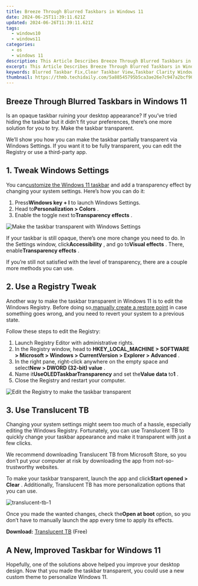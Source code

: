 ```yaml
---
title: Breeze Through Blurred Taskbars in Windows 11
date: 2024-06-25T11:39:11.621Z
updated: 2024-06-26T11:39:11.621Z
tags:
  - windows10
  - windows11
categories:
  - os
  - windows 11
description: This Article Describes Breeze Through Blurred Taskbars in Windows 11
excerpt: This Article Describes Breeze Through Blurred Taskbars in Windows 11
keywords: Blurred Taskbar Fix,Clear Taskbar View,Taskbar Clarity Windows 11,Remove Blur on Taskbar,Sharper Taskbars W11,Clean Windows Taskbar,Enhanced Taskbar Display
thumbnail: https://thmb.techidaily.com/5a88545795b5ca3ae26e7c947a2bcf90d0830b425a670680d043fc15ab445500.jpg
---
```


## Breeze Through Blurred Taskbars in Windows 11

 Is an opaque taskbar ruining your desktop appearance? If you’ve tried hiding the taskbar but it didn’t fit your preferences, there’s one more solution for you to try. Make the taskbar transparent.

 We’ll show you how you can make the taskbar partially transparent via Windows Settings. If you want it to be fully transparent, you can edit the Registry or use a third-party app.

## 1\. Tweak Windows Settings

 You can[customize the Windows 11 taskbar](https://www.makeuseof.com/windows-11-customize-taskbar/) and add a transparency effect by changing your system settings. Here’s how you can do it:

1. Press**Windows key + I** to launch Windows Settings.
2. Head to**Personalization > Colors** .
3. Enable the toggle next to**Transparency effects** .

![Make the taskbar transparent with Windows Settings](https://static1.makeuseofimages.com/wordpress/wp-content/uploads/2023/04/settings-transparency-1.jpg)

 If your taskbar is still opaque, there’s one more change you need to do. In the Settings window, click**Accessibility** , and go to**Visual effects** . There, enable**Transparency effects** .

 If you’re still not satisfied with the level of transparency, there are a couple more methods you can use.

## 2\. Use a Registry Tweak

 Another way to make the taskbar transparent in Windows 11 is to edit the Windows Registry. Before doing so,[manually create a restore point](https://www.makeuseof.com/windows-11-create-restore-point/) in case something goes wrong, and you need to revert your system to a previous state.

Follow these steps to edit the Registry:

1. Launch Registry Editor with administrative rights.
2. In the Registry window, head to **HKEY\_LOCAL\_MACHINE > SOFTWARE > Microsoft > Windows > CurrentVersion > Explorer > Advanced** .
3. In the right pane, right-click anywhere on the empty space and select**New > DWORD (32-bit) value** .
4. Name it**UseOLEDTaskbarTransparency** and set the**Value data** to**1** .
5. Close the Registry and restart your computer.

![Edit the Registry to make the taskbar transparent](https://static1.makeuseofimages.com/wordpress/wp-content/uploads/2023/04/edit-registry-1.jpg)

## 3\. Use Translucent TB

 Changing your system settings might seem too much of a hassle, especially editing the Windows Registry. Fortunately, you can use Translucent TB to quickly change your taskbar appearance and make it transparent with just a few clicks.

 We recommend downloading Translucent TB from Microsoft Store, so you don’t put your computer at risk by downloading the app from not-so-trustworthy websites.

 To make your taskbar transparent, launch the app and click**Start opened > Clear** . Additionally, Translucent TB has more personalization options that you can use.

![translucent-tb-1](https://static1.makeuseofimages.com/wordpress/wp-content/uploads/2023/04/translucent-tb-1.jpg)

 Once you made the wanted changes, check the**Open at boot** option, so you don’t have to manually launch the app every time to apply its effects.

**Download:** [Translucent TB](https://apps.microsoft.com/store/detail/translucenttb/9PF4KZ2VN4W9) (Free)

## A New, Improved Taskbar for Windows 11

 Hopefully, one of the solutions above helped you improve your desktop design. Now that you made the taskbar transparent, you could use a new custom theme to personalize Windows 11.


<ins class="adsbygoogle"
     style="display:block"
     data-ad-format="autorelaxed"
     data-ad-client="ca-pub-7571918770474297"
     data-ad-slot="1223367746"></ins>



<ins class="adsbygoogle"
     style="display:block"
     data-ad-client="ca-pub-7571918770474297"
     data-ad-slot="8358498916"
     data-ad-format="auto"
     data-full-width-responsive="true"></ins>


